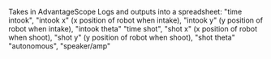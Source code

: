 Takes in AdvantageScope Logs and outputs into a spreadsheet:
"time intook", "intook x" (x position of robot when intake), "intook y" (y position of robot when intake), "intook theta"
"time shot", "shot x" (x position of robot when shoot), "shot y" (y position of robot when shoot), "shot theta"
"autonomous", "speaker/amp"
